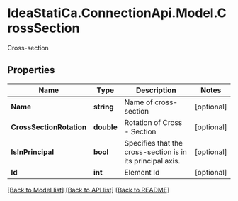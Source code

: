 # IdeaStatiCa.ConnectionApi.Model.CrossSection
Cross-section

## Properties

Name | Type | Description | Notes
------------ | ------------- | ------------- | -------------
**Name** | **string** | Name of cross-section | [optional] 
**CrossSectionRotation** | **double** | Rotation of Cross - Section | [optional] 
**IsInPrincipal** | **bool** | Specifies that the cross-section is in its principal axis. | [optional] 
**Id** | **int** | Element Id | [optional] 

[[Back to Model list]](../README.md#documentation-for-models) [[Back to API list]](../README.md#documentation-for-api-endpoints) [[Back to README]](../README.md)

